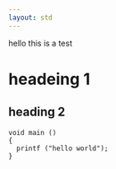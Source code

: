 ```yaml
---
layout: std
---
```


hello this is a test

# headeing 1
## heading 2

```
void main ()
{
  printf ("hello world");
}
```

